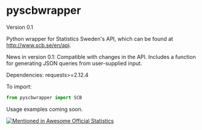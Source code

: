 # pyscbwrapper
Version 0.1

Python wrapper for Statistics Sweden's API, which can be found at http://www.scb.se/en/api.

News in version 0.1: 
Compatible with changes in the API. 
Includes a function for generating JSON queries from user-supplied input. 

Dependencies: requests>=2.12.4

To import: 
```python
from pyscbwrapper import SCB
```

Usage examples coming soon. 

[![Mentioned in Awesome Official Statistics ](https://awesome.re/mentioned-badge.svg)](http://www.awesomeofficialstatistics.org)
